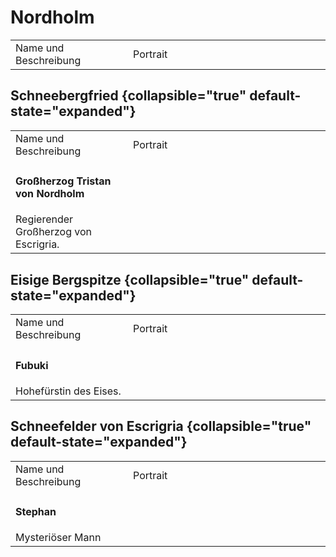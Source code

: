 # Nordholm

<table>
<tr><td>Name und Beschreibung</td><td width="300">Portrait</td></tr>
<!--<tr><td><h4>Adrian von Waldegrav</h4> Adliger Schätzesammler.</td><td><img src="adrian.png" alt="" /></td></tr>-->
</table>

## Schneebergfried {collapsible="true" default-state="expanded"}

<table>
<tr><td>Name und Beschreibung</td><td width="300">Portrait</td></tr>
<!--<tr><td><h4>Großherzog Oswyn von Nordholm</h4> Der aktuelle Großherzog des Landes Nordholm.</td><td></td></tr>-->
<!--<tr><td><h4>Großherzogin Aquila von Nordholm</h4> Die Gemahlin des Großherzogs von Nordholm.</td><td></td></tr>-->
<!--<tr><td><h4>Großherzogin Ursula von Nordholm</h4> Ehemalige Großherzogin von Nordholm, ermordet.</td><td></td></tr>-->
<tr><td><h4>Großherzog Tristan von Nordholm</h4> Regierender Großherzog von Escrigria.</td><td><img src="tristan.png" alt="" /></td></tr>
<!--<tr><td><h4>Prinz Stephan von Nordholm</h4> Sohn des Großherzogs, tot geglaubt.</td><td><img src="stephan_revealed.png" alt="" /></td></tr>-->
<!--<tr><td><h4>Prinzessin Eliza von Nordholm</h4> Tochter des Großherzogs, tot geglaubt.</td><td><img src="eliza.png" alt="" /></td></tr>-->
</table>

## Eisige Bergspitze {collapsible="true" default-state="expanded"}

<table>
<tr><td>Name und Beschreibung</td><td width="300">Portrait</td></tr>
<tr><td><h4>Fubuki</h4> Hohefürstin des Eises.</td><td><img src="" alt="" /></td></tr>
</table>

## Schneefelder von Escrigria {collapsible="true" default-state="expanded"}

<table>
<tr><td>Name und Beschreibung</td><td width="300">Portrait</td></tr>
<tr><td><h4>Stephan</h4> Mysteriöser Mann</td><td><img src="stephan.png" alt="" /></td></tr>
</table>